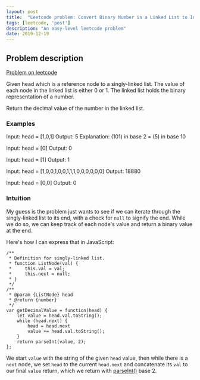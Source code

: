 ```yaml
---
layout: post
title:  "Leetcode problem: Convert Binary Number in a Linked List to Integer"
tags: [leetcode, 'post']
description: "An easy-level leetcode problem"
date: 2019-12-19
---
```


## Problem description

[Problem on leetcode](https://leetcode.com/problems/convert-binary-number-in-a-linked-list-to-integer/)

Given head which is a reference node to a singly-linked list. The value of each node in the linked list is either 0 or 1. The linked list holds the binary representation of a number.

Return the decimal value of the number in the linked list.

### Examples

Input: head = [1,0,1]
Output: 5
Explanation: (101) in base 2 = (5) in base 10

Input: head = [0]
Output: 0

Input: head = [1]
Output: 1

Input: head = [1,0,0,1,0,0,1,1,1,0,0,0,0,0,0]
Output: 18880

Input: head = [0,0]
Output: 0

### Intuition 

My guess is the problem just wants to see if we can iterate through the singly-linked list to its end, with a check for `null` to signify the end. While we do so, we can keep track of each node's value and return a binary value at the end. 

Here's how I can express that in JavaScript: 

```
/**
 * Definition for singly-linked list.
 * function ListNode(val) {
 *     this.val = val;
 *     this.next = null;
 * }
 */
/**
 * @param {ListNode} head
 * @return {number}
 */
var getDecimalValue = function(head) {
    let value = head.val.toString();
    while (head.next) {
        head = head.next
        value += head.val.toString();
    }
    return parseInt(value, 2);
};
```

We start `value` with the string of the given `head` value, then while there is a `next` node, we set `head` to the current `head.next` and concatenate its `val` to our final `value` return, which we return with [parseInt()](https://developer.mozilla.org/en-US/docs/Web/JavaScript/Reference/Global_Objects/parseInt) base 2. 